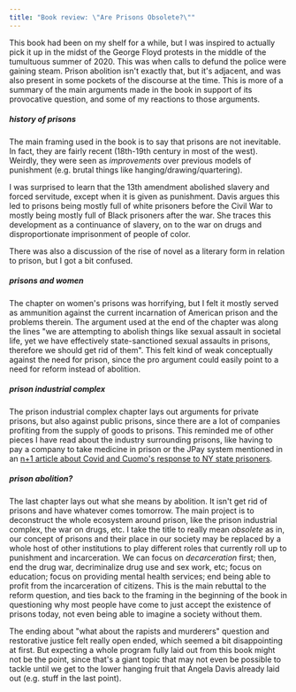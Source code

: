 ```yaml
---
title: "Book review: \"Are Prisons Obsolete?\""
---
```

This book had been on my shelf for a while, but I was inspired to actually pick it up in the midst of the George Floyd protests in the middle of the tumultuous summer of 2020. This was when calls to defund the police were gaining steam. Prison abolition isn't exactly that, but it's adjacent, and was also present in some pockets of the discourse at the time. This is more of a summary of the main arguments made in the book in support of its provocative question, and some of my reactions to those arguments.

##### history of prisons
The main framing used in the book is to say that prisons are not inevitable. In fact, they are fairly recent (18th-19th century in most of the west). Weirdly, they were seen as *improvements* over previous models of punishment (e.g. brutal things like hanging/drawing/quartering).

I was surprised to learn that the 13th amendment abolished slavery and forced servitude, except when it is given as punishment. Davis argues this led to prisons being mostly full of white prisoners before the Civil War to mostly being mostly full of Black prisoners after the war. She traces this development as a continuance of slavery, on to the war on drugs and disproportionate imprisonment of people of color.

There was also a discussion of the rise of novel as a literary form in relation to prison, but I got a bit confused.

##### prisons and women
The chapter on women's prisons was horrifying, but I felt it mostly served as ammunition against the current incarnation of American prison and the problems therein. The argument used at the end of the chapter was along the lines "we are attempting to abolish things like sexual assault in societal life, yet we have effectively state-sanctioned sexual assaults in prisons, therefore we should get rid of them". This felt kind of weak conceptually against the need for prison, since the pro argument could easily point to a need for reform instead of abolition.

##### prison industrial complex
The prison industrial complex chapter lays out arguments for private prisons, but also against public prisons, since there are a lot of companies profiting from the supply of goods to prisons. This reminded me of other pieces I have read about the industry surrounding prisons, like having to pay a company to take medicine in prison or the JPay system mentioned in an [n+1 article about Covid and Cuomo's response to NY state prisoners](https://nplusonemag.com/issue-37/the-intellectual-situation/paraphrase/).

##### prison abolition?
The last chapter lays out what she means by abolition. It isn't get rid of prisons and have whatever comes tomorrow. The main project is to deconstruct the whole ecosystem around prison, like the prison industrial complex, the war on drugs, etc. I take the title to really mean _obsolete_ as in, our concept of prisons and their place in our society may be replaced by a whole host of other institutions to play different roles that currently roll up to punishment and incarceration. We can focus on _decarceration_ first; then, end the drug war, decriminalize drug use and sex work, etc; focus on education; focus on providing mental health services; end being able to profit from the incarceration of citizens. This is the main rebuttal to the reform question, and ties back to the framing in the beginning of the book in questioning why most people have come to just accept the existence of prisons today, not even being able to imagine a society without them.

The ending about "what about the rapists and murderers" question and restorative justice felt really open ended, which seemed a bit disappointing at first. But expecting a whole program fully laid out from this book might not be the point, since that's a giant topic that may not even be possible to tackle until we get to the lower hanging fruit that Angela Davis already laid out (e.g. stuff in the last point).
